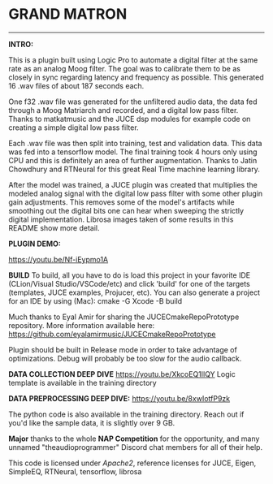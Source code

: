 # GRAND MATRON

---

**INTRO:**

This is a plugin built using Logic Pro to automate a digital filter at the same rate as an analog Moog filter. The goal was to calibrate them to be as closely in sync regarding latency and frequency as possible. This generated 16 .wav files of about 187 seconds each. 

One f32 .wav file was generated for the unfiltered audio data, the data fed through a Moog Matriarch and recorded, and a digital low pass filter. Thanks to matkatmusic and the JUCE dsp modules for example code on creating a simple digital low pass filter.

Each .wav file was then split into training, test and validation data. This data was fed into a tensorflow model. The final training took 4 hours only using CPU and this is definitely an area of further augmentation. Thanks to Jatin Chowdhury and RTNeural for this great Real Time machine learning library. 

After the model was trained, a JUCE plugin was created that multiplies the modeled analog signal with the digital low pass filter with some other plugin gain adjustments. This removes some of the model's artifacts while smoothing out the digital bits one can hear when sweeping the strictly digital implementation. Librosa images taken of some results in this README show more detail.

**PLUGIN DEMO:**

https://youtu.be/Nf-iEypmo1A


**BUILD**
To build, all you have to do is load this project in your favorite IDE (CLion/Visual Studio/VSCode/etc) and click 'build' for one of the targets (templates, JUCE examples, Projucer, etc).
You can also generate a project for an IDE by using (Mac):
cmake -G Xcode -B build

Much thanks to Eyal Amir for sharing the JUCECmakeRepoPrototype repository.
More information available here:
https://github.com/eyalamirmusic/JUCECmakeRepoPrototype

Plugin should be built in Release mode in order to take advantage of optimizations. Debug will probably be too slow for the audio callback.




**DATA COLLECTION DEEP DIVE**
https://youtu.be/XkcoEQ1IlQY
Logic template is available in the training directory

**DATA PREPROCESSING DEEP DIVE:**
https://youtu.be/8xwIotfP9zk 


The python code is also available in the training directory. Reach out if you'd like the sample data, it is slightly over 9 GB.




**Major** thanks to the whole **NAP Competition** for the opportunity, and many unnamed "theaudioprogrammer" Discord chat members for all of their help.


This code is licensed under *Apache2*,
reference licenses for JUCE, Eigen, SimpleEQ, RTNeural, tensorflow, librosa
